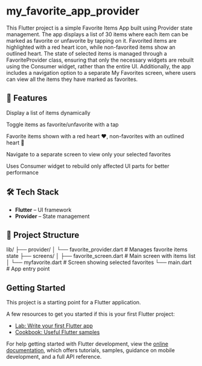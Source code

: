 # my_favorite_app_provider

This Flutter project is a simple Favorite Items App built using Provider state management. The app displays a list of 30 items where each item can be marked as favorite or unfavorite by tapping on it. Favorited items are highlighted with a red heart icon, while non-favorited items show an outlined heart. The state of selected items is managed through a FavoriteProvider class, ensuring that only the necessary widgets are rebuilt using the Consumer widget, rather than the entire UI. Additionally, the app includes a navigation option to a separate My Favorites screen, where users can view all the items they have marked as favorites.


## 📱 Features

Display a list of items dynamically

Toggle items as favorite/unfavorite with a tap

Favorite items shown with a red heart ❤️, non-favorites with an outlined heart 🤍

Navigate to a separate screen to view only your selected favorites

Uses Consumer widget to rebuild only affected UI parts for better performance

## 🛠️ Tech Stack

- **Flutter** – UI framework  
- **Provider** – State management  

## 📂 Project Structure

lib/
├── provider/
│ └── favorite_provider.dart # Manages favorite items state
├── screens/
│ ├── favorite_screen.dart # Main screen with items list
│ └── myfavorite.dart # Screen showing selected favorites
└── main.dart # App entry point


## Getting Started

This project is a starting point for a Flutter application.

A few resources to get you started if this is your first Flutter project:

- [Lab: Write your first Flutter app](https://docs.flutter.dev/get-started/codelab)
- [Cookbook: Useful Flutter samples](https://docs.flutter.dev/cookbook)

For help getting started with Flutter development, view the
[online documentation](https://docs.flutter.dev/), which offers tutorials,
samples, guidance on mobile development, and a full API reference.
